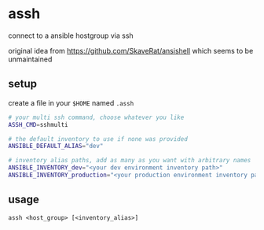 # assh
connect to a ansible hostgroup via ssh

original idea from https://github.com/SkaveRat/ansishell which seems to be unmaintained

## setup

create a file in your ```$HOME``` named ```.assh```

```bash
# your multi ssh command, choose whatever you like
ASSH_CMD=sshmulti

# the default inventory to use if none was provided
ANSIBLE_DEFAULT_ALIAS="dev"

# inventory alias paths, add as many as you want with arbitrary names
ANSIBLE_INVENTORY_dev="<your dev environment inventory path>"
ANSIBLE_INVENTORY_production="<your production environment inventory path>"
```

## usage

```assh <host_group> [<inventory_alias>]```
